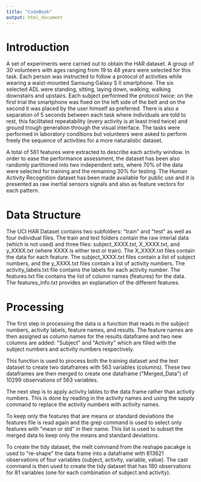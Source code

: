 ```yaml
---
title: "CodeBook"
output: html_document
---
```

# Introduction
A set of experiments were carried out to obtain the HAR dataset. A group of 30 volunteers
with ages ranging from 19 to 48 years were selected for this task. Each person
was instructed to follow a protocol of activities while wearing a waist-mounted Samsung
Galaxy S II smartphone. The six selected ADL were standing, sitting, laying
down, walking, walking downstairs and upstairs. Each subject performed the protocol
twice: on the first trial the smartphone was fixed on the left side of the belt and on the
second it was placed by the user himself as preferred. There is also a separation of 5
seconds between each task where individuals are told to rest, this facilitated repeatability
(every activity is at least tried twice) and ground trough generation through the
visual interface. The tasks were performed in laboratory conditions but volunteers were
asked to perform freely the sequence of activities for a more naturalistic dataset. 

A total of 561 features were extracted to describe each activity window. In order to
ease the performance assessment, the dataset has been also randomly partitioned into two independent sets, where 70% of the data were selected for training and the remaining
30% for testing. The Human Activity Recognition dataset has been made available
for public use and it is presented as raw inertial sensors signals and also as feature vectors
for each pattern.

# Data Structure
The UCI HAR Dataset contains two subfolders: "train" and "test" as well as four individual files. The train and test folders contain the raw interial data (which is not used) and three files: subject_XXXX.txt, X_XXXX.txt, and y_XXXX.txt (where XXXX is either test or train). The X_XXXX.txt files contain the data for each feature. The subject_XXXX.txt files contain a list of subject numbers, and the y_XXXX.txt files contain a list of activity numbers. The activity_labels.txt file contains the labels for each activity number. The features.txt file contains the list of column names (features) for the data. The features_info.txt provides an explanation of the different features.

# Processing
The first step in processing the data is a function that reads in the subject numbers, activity labels, feature names, and results. The feature names are then assigned as column names for the results dataframe and two new columns are added: "Subject" and "Activity" which are filled with the subject numbers and activity numbers respectively.

This function is used to process both the training dataset and the test dataset to create two dataframes with 563 variables (columns). These two dataframes are then merged to create one dataframe ("Merged_Data") of 10299 observations of 563 variables.

The next step is to apply activity lables to the data frame rather than activity numbers. This is done by reading in the activity names and using the sapply command to replace the activity numbers with activity names.

To keep only the features that are means or standard deviations the features file is read again and the grep command is used to select only features with "mean or std" in their name. This list is used to subset the merged data to keep only the means and standard deviations. 

To create the tidy dataset, the melt command from the reshape pacakge is used to "re-shape" the data frame into a dataframe with 813621 observations of four variables (subject, activity, variable, value). The cast command is then used to create the tidy dataset that has 180 observations for 81 variables (one for each combination of subject and activity).






